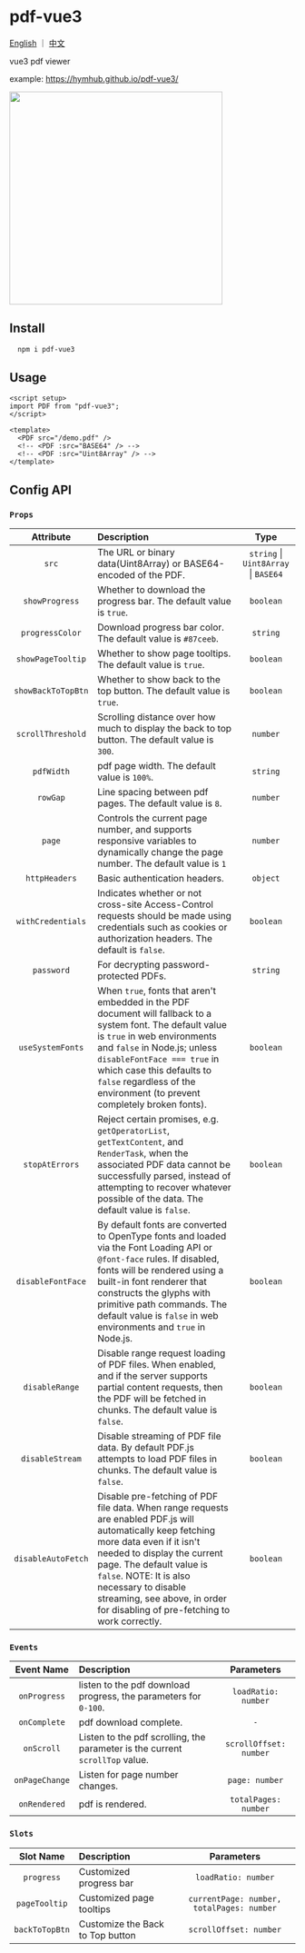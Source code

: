 # pdf-vue3

[English](./README.md) ｜ [中文](./README_ZH.md)

vue3 pdf viewer

example: <https://hymhub.github.io/pdf-vue3/>

<img src="./pdf-vue3-demo.gif" style="width: 375px;" />

## Install

```bash
  npm i pdf-vue3
```

## Usage

```vue
<script setup>
import PDF from "pdf-vue3";
</script>

<template>
  <PDF src="/demo.pdf" />
  <!-- <PDF :src="BASE64" /> -->
  <!-- <PDF :src="Uint8Array" /> -->
</template>
```

## Config API

### `Props`

|     Attribute      | Description |                 Type                 |
| :----------------: | :---------- | :----------------------------------: |
|       `src`        | The URL or binary data(Uint8Array) or BASE64-encoded of the PDF. | `string` \| `Uint8Array` \| `BASE64` |
|   `showProgress`   | Whether to download the progress bar. The default value is `true`. |              `boolean`               |
|  `progressColor`   | Download progress bar color. The default value is `#87ceeb`. |               `string`               |
| `showPageTooltip`  | Whether to show page tooltips. The default value is `true`. |              `boolean`               |
| `showBackToTopBtn` | Whether to show back to the top button. The default value is `true`. |              `boolean`               |
| `scrollThreshold`  | Scrolling distance over how much to display the back to top button. The default value is `300`. |               `number`               |
|     `pdfWidth`     | pdf page width. The default value is `100%`. |               `string`               |
|      `rowGap`      | Line spacing between pdf pages. The default value is `8`. |               `number`               |
|       `page`       | Controls the current page number, and supports responsive variables to dynamically change the page number. The default value is `1` | `number` |
|   `httpHeaders`    | Basic authentication headers. |               `object`               |
| `withCredentials`  | Indicates whether or not cross-site Access-Control requests should be made using credentials such as cookies or authorization headers. The default is `false`. |              `boolean`               |
|     `password`     | For decrypting password-protected PDFs. |               `string`               |
|  `useSystemFonts`  | When `true`, fonts that aren't embedded in the PDF document will fallback to a system font. The default value is `true` in web environments and `false` in Node.js; unless `disableFontFace === true` in which case this defaults to `false` regardless of the environment (to prevent completely broken fonts). |              `boolean`               |
|   `stopAtErrors`   | Reject certain promises, e.g. `getOperatorList`, `getTextContent`, and `RenderTask`, when the associated PDF data cannot be successfully parsed, instead of attempting to recover whatever possible of the data. The default value is `false`. |              `boolean`               |
| `disableFontFace`  | By default fonts are converted to OpenType fonts and loaded via the Font Loading API or `@font-face` rules. If disabled, fonts will be rendered using a built-in font renderer that constructs the glyphs with primitive path commands. The default value is `false` in web environments and `true` in Node.js. |              `boolean`               |
|   `disableRange`   | Disable range request loading of PDF files. When enabled, and if the server supports partial content requests, then the PDF will be fetched in chunks. The default value is `false`. |              `boolean`               |
|  `disableStream`   | Disable streaming of PDF file data. By default PDF.js attempts to load PDF files in chunks. The default value is `false`. |              `boolean`               |
| `disableAutoFetch` | Disable pre-fetching of PDF file data. When range requests are enabled PDF.js will automatically keep fetching more data even if it isn't needed to display the current page. The default value is `false`. NOTE: It is also necessary to disable streaming, see above, in order for disabling of pre-fetching to work correctly. |              `boolean`               |

### `Events`

|     Event Name      | Description |                 Parameters                 |
| :----------------: | :---------- | :----------------------------------: |
|       `onProgress`        | listen to the pdf download progress, the parameters for `0-100`. | `loadRatio: number` |
|       `onComplete`        | pdf download complete. | `-` |
|       `onScroll`        | Listen to the pdf scrolling, the parameter is the current `scrollTop` value. | `scrollOffset: number` |
|       `onPageChange`    | Listen for page number changes. | `page: number` |
|       `onRendered`    | pdf is rendered. | `totalPages: number` |

### `Slots`

|     Slot Name      | Description |                 Parameters                 |
| :----------------: | :---------- | :----------------------------------: |
|       `progress`        | Customized progress bar | `loadRatio: number` |
|       `pageTooltip`        | Customized page tooltips | `currentPage: number, totalPages: number` |
|       `backToTopBtn`        | Customize the Back to Top button | `scrollOffset: number` |
